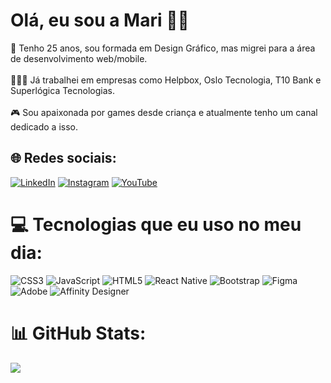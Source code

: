 # Olá, eu sou a Mari 🖐🏼
💬 Tenho 25 anos, sou formada em Design Gráfico, mas migrei para a área de desenvolvimento web/mobile.<br><br>👩🏻‍💻 Já trabalhei em empresas como Helpbox, Oslo Tecnologia, T10 Bank e Superlógica Tecnologias.<br><br>🎮 Sou apaixonada por games desde criança e atualmente tenho um canal dedicado a isso.<br>


## 🌐 Redes sociais:
[![LinkedIn](https://img.shields.io/badge/LinkedIn-%230077B5.svg?logo=linkedin&logoColor=white)](https://linkedin.com/in/https://www.linkedin.com/in/mariana-gomes-789b82149/) [![Instagram](https://img.shields.io/badge/Instagram-%23E4405F.svg?logo=Instagram&logoColor=white)](https://instagram.com/mariana_gds) [![YouTube](https://img.shields.io/badge/YouTube-%23FF0000.svg?logo=YouTube&logoColor=white)](https://youtube.com/@PlayZoneJoga) 

# 💻 Tecnologias que eu uso no meu dia:
![CSS3](https://img.shields.io/badge/css3-%231572B6.svg?style=for-the-badge&logo=css3&logoColor=white) ![JavaScript](https://img.shields.io/badge/javascript-%23323330.svg?style=for-the-badge&logo=javascript&logoColor=%23F7DF1E) ![HTML5](https://img.shields.io/badge/html5-%23E34F26.svg?style=for-the-badge&logo=html5&logoColor=white) ![React Native](https://img.shields.io/badge/react_native-%2320232a.svg?style=for-the-badge&logo=react&logoColor=%2361DAFB) ![Bootstrap](https://img.shields.io/badge/bootstrap-%238511FA.svg?style=for-the-badge&logo=bootstrap&logoColor=white) ![Figma](https://img.shields.io/badge/figma-%23F24E1E.svg?style=for-the-badge&logo=figma&logoColor=white) ![Adobe](https://img.shields.io/badge/adobe-%23FF0000.svg?style=for-the-badge&logo=adobe&logoColor=white) ![Affinity Designer](https://img.shields.io/badge/affinity%20designer-%231B72BE.svg?style=for-the-badge&logo=affinity-designer&logoColor=white)
# 📊 GitHub Stats:
![](https://github-readme-stats.vercel.app/api?username=Mariana-Gomes&theme=tokyonight&hide_border=true&include_all_commits=false&count_private=true)<br/>

<!-- Proudly created with GPRM ( https://gprm.itsvg.in ) -->
